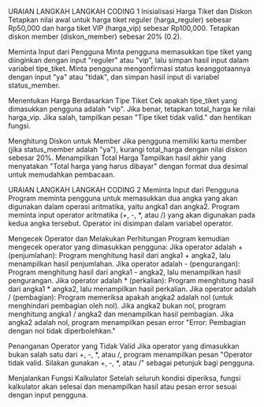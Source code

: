URAIAN LANGKAH LANGKAH CODING 1
Inisialisasi Harga Tiket dan Diskon
Tetapkan nilai awal untuk harga tiket reguler (harga_reguler) sebesar Rp50,000 dan harga tiket VIP (harga_vip) sebesar Rp100,000.
Tetapkan diskon member (diskon_member) sebesar 20% (0.2).

Meminta Input dari Pengguna
Minta pengguna memasukkan tipe tiket yang diinginkan dengan input "reguler" atau "vip", lalu simpan hasil input dalam variabel tipe_tiket.
Minta pengguna mengonfirmasi status keanggotaannya dengan input "ya" atau "tidak", dan simpan hasil input di variabel status_member.

Menentukan Harga Berdasarkan Tipe Tiket
Cek apakah tipe_tiket yang dimasukkan pengguna adalah "vip".
Jika benar, tetapkan total_harga ke nilai harga_vip.
Jika salah, tampilkan pesan "Tipe tiket tidak valid." dan hentikan fungsi.

Menghitung Diskon untuk Member
Jika pengguna memiliki kartu member (jika status_member adalah "ya"), kurangi total_harga dengan nilai diskon sebesar 20%.
Menampilkan Total Harga
Tampilkan hasil akhir yang menyatakan "Total harga yang harus dibayar" dengan format dua desimal untuk memudahkan pembacaan.



URAIAN LANGKAH LANGKAH CODING 2
Meminta Input dari Pengguna
Program meminta pengguna untuk memasukkan dua angka yang akan digunakan dalam operasi aritmatika, yaitu angka1 dan angka2.
Program meminta input operator aritmatika (+, -, *, atau /) yang akan digunakan pada kedua angka tersebut. Operator ini disimpan dalam variabel operator.

Mengecek Operator dan Melakukan Perhitungan
Program kemudian mengecek operator yang dimasukkan pengguna:
Jika operator adalah + (penjumlahan): Program menghitung hasil dari angka1 + angka2, lalu menampilkan hasil penjumlahan.
Jika operator adalah - (pengurangan): Program menghitung hasil dari angka1 - angka2, lalu menampilkan hasil pengurangan.
Jika operator adalah * (perkalian): Program menghitung hasil dari angka1 * angka2, lalu menampilkan hasil perkalian.
Jika operator adalah / (pembagian): Program memeriksa apakah angka2 adalah nol (untuk menghindari pembagian oleh nol). Jika angka2 bukan nol, program menghitung angka1 / angka2 dan menampilkan hasil pembagian. Jika angka2 adalah nol, program menampilkan pesan error "Error: Pembagian dengan nol tidak diperbolehkan."

Penanganan Operator yang Tidak Valid
Jika operator yang dimasukkan bukan salah satu dari +, -, *, atau /, program menampilkan pesan "Operator tidak valid. Silakan gunakan +, -, *, atau /" sebagai petunjuk bagi pengguna.

Menjalankan Fungsi Kalkulator
Setelah seluruh kondisi diperiksa, fungsi kalkulator akan selesai dan menampilkan hasil atau pesan error sesuai dengan input pengguna.






